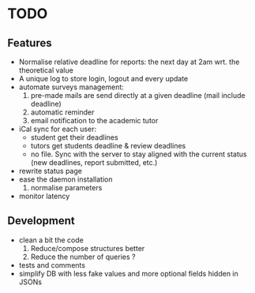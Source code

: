 # TODO

## Features

- Normalise relative deadline for reports: the next day at 2am wrt. the theoretical value
- A unique log to store login, logout and every update
- automate surveys management:
	1. pre-made mails are send directly at a given deadline (mail include deadline)
	2. automatic reminder
	3. email notification to the academic tutor 
- iCal sync for each user:	
	- student get their deadlines
	- tutors get students deadline & review deadlines
	- no file. Sync with the server to stay aligned with the current status (new deadlines, report submitted, etc.)
- rewrite status page
- ease the daemon installation
	1. normalise parameters
- monitor latency

## Development
- clean a bit the code
	1. Reduce/compose structures better
	2. Reduce the number of queries ?
- tests and comments
- simplify DB with less fake values and more optional fields hidden in JSONs
